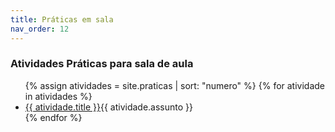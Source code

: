 ```yaml
---
title: Práticas em sala
nav_order: 12
---
```


### Atividades Práticas para sala de aula

<ul>
{% assign atividades = site.praticas | sort: "numero" %}
{% for atividade in atividades %}
    <li><a href="{{atividade.url}}" target="_blank">{{ atividade.title }}</a><span class="label label-purple">{{ atividade.assunto }}</span></li>
{% endfor %}
</ul>


